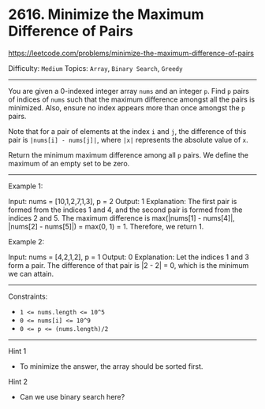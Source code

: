 # 2616. Minimize the Maximum Difference of Pairs

https://leetcode.com/problems/minimize-the-maximum-difference-of-pairs

Difficulty: `Medium`
Topics: `Array`, `Binary Search`, `Greedy`

---

You are given a 0-indexed integer array `nums` and an integer `p`. Find `p` pairs of indices of `nums` such that the maximum difference amongst all the pairs is minimized. Also, ensure no index appears more than once amongst the `p` pairs.

Note that for a pair of elements at the index `i` and `j`, the difference of this pair is `|nums[i] - nums[j]|`, where `|x|` represents the absolute value of `x`.

Return the minimum maximum difference among all `p` pairs. We define the maximum of an empty set to be zero.

--- 

Example 1:

Input: nums = [10,1,2,7,1,3], p = 2
Output: 1
Explanation: The first pair is formed from the indices 1 and 4, and the second pair is formed from the indices 2 and 5. 
The maximum difference is max(|nums[1] - nums[4]|, |nums[2] - nums[5]|) = max(0, 1) = 1. Therefore, we return 1.

Example 2:

Input: nums = [4,2,1,2], p = 1
Output: 0
Explanation: Let the indices 1 and 3 form a pair. The difference of that pair is |2 - 2| = 0, which is the minimum we can attain.

---

Constraints:

- `1 <= nums.length <= 10^5`
- `0 <= nums[i] <= 10^9`
- `0 <= p <= (nums.length)/2`

---

Hint 1
- To minimize the answer, the array should be sorted first.

Hint 2
- Can we use binary search here?